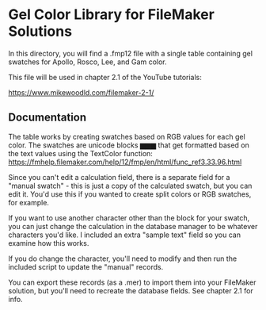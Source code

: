 <h1> Gel Color Library for FileMaker Solutions </h1>
In this directory, you will find a .fmp12 file with a single table containing gel swatches for Apollo, Rosco, Lee, and Gam color. 


This file will be used in chapter 2.1 of the YouTube tutorials:

https://www.mikewoodld.com/filemaker-2-1/


<h2> Documentation </h2>

The table works by creating swatches based on RGB values for each gel color. The swatches are unicode blocks ▆▆▆ that get formatted based on the text values using the TextColor function:
https://fmhelp.filemaker.com/help/12/fmp/en/html/func_ref3.33.96.html

Since you can't edit a calculation field, there is a separate field for a "manual swatch" - this is just a copy of the calculated swatch, but you can edit it. 
You'd use this if you wanted to create split colors or RGB swatches, for example. 

If you want to use another character other than the block for your swatch, you can just change the calculation in the database manager to be whatever characters you'd like. I included an extra "sample text" field so you can examine how this works. 

If you do change the character, you'll need to modify and then run the included script to update the "manual" records. 

You can export these records (as a .mer) to import them into your FileMaker solution, but you'll need to recreate the database fields. See chapter 2.1 for info. 
